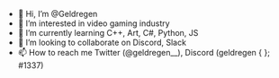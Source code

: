 - 👋 Hi, I’m @Geldregen
- 👀 I’m interested in video gaming industry 
- 🌱 I’m currently learning C++, Art, C#, Python, JS
- 💞️ I’m looking to collaborate on Discord, Slack
- 📫 How to reach me Twitter (@geldregen__), Discord (geldregen { }; #1337)

<!---
Geldregen/Geldregen is a ✨ special ✨ repository because its `README.md` (this file) appears on your GitHub profile.
You can click the Preview link to take a look at your changes.
--->
